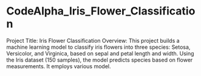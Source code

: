 # CodeAlpha_Iris_Flower_Classification
Project Title: Iris Flower Classification  Overview: This project builds a machine learning model to classify iris flowers into three species: Setosa, Versicolor, and Virginica, based on sepal and petal length and width. Using the Iris dataset (150 samples), the model predicts species based on flower measurements. It employs various model.
